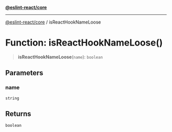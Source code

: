 [**@eslint-react/core**](../README.md)

***

[@eslint-react/core](../README.md) / isReactHookNameLoose

# Function: isReactHookNameLoose()

> **isReactHookNameLoose**(`name`): `boolean`

## Parameters

### name

`string`

## Returns

`boolean`
